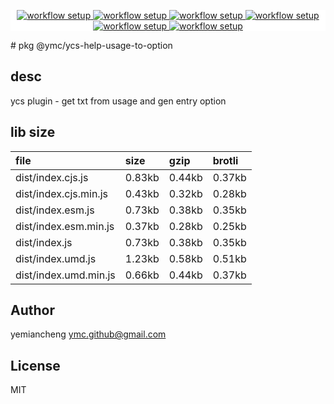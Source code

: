 <p align="center" style="background:white;">
<!-- github workflow stat:s -->
<!-- one line and center  -->
  <a href="https://github.com/YMC-GitHub">
    <img alt="workflow setup" src="https://img.shields.io/static/v1?label=pkg&message=done&color=ff69b4&style=flat-square" />
  </a>
  <a href="https://github.com/YMC-GitHub">
    <img alt="workflow setup" src="https://img.shields.io/static/v1?label=cod&message=done&color=ff69b4&style=flat-square" />
  </a>
    <a href="https://github.com/YMC-GitHub">
    <img alt="workflow setup" src="https://img.shields.io/static/v1?label=dep&message=done&color=ff69b4&style=flat-square" />
  </a>
  <a href="https://github.com/YMC-GitHub">
    <img alt="workflow setup" src="https://img.shields.io/static/v1?label=lin&message=done&color=ff69b4&style=flat-square" />
  </a>
    <a href="https://github.com/YMC-GitHub">
    <img alt="workflow setup" src="https://img.shields.io/static/v1?label=tes&message=fail&color=ff69b4&style=flat-square" />
  </a>
      <a href="https://github.com/YMC-GitHub">
    <img alt="workflow setup" src="https://img.shields.io/static/v1?label=pro&message=done&color=ff69b4&style=flat-square" />
  </a>


  <!-- https://img.shields.io/badge/<LABEL>-<MESSAGE>-<COLOR> -->
  <!-- https://img.shields.io/static/v1?label=<LABEL>&message=<MESSAGE>&color=<COLOR> -->
<!-- github workflow stat:e -->
</p>
# pkg @ymc/ycs-help-usage-to-option

## desc
ycs plugin - get txt from usage and gen entry option

## lib size  
file | size | gzip | brotli
:---- | :---- | :---- | :----
dist/index.cjs.js | 0.83kb | 0.44kb | 0.37kb
dist/index.cjs.min.js | 0.43kb | 0.32kb | 0.28kb
dist/index.esm.js | 0.73kb | 0.38kb | 0.35kb
dist/index.esm.min.js | 0.37kb | 0.28kb | 0.25kb
dist/index.js | 0.73kb | 0.38kb | 0.35kb
dist/index.umd.js | 1.23kb | 0.58kb | 0.51kb
dist/index.umd.min.js | 0.66kb | 0.44kb | 0.37kb

## Author
yemiancheng <ymc.github@gmail.com>

## License
MIT